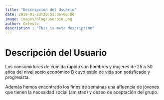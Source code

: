 ```yaml
---
title: "Descripción del Usuario"
date: 2019-01-23T23:51:36+06:00
image: images/blog/userbio.png
author: Celeste
description : "This is meta description"
---
```


# Descripción del Usuario

Los consumidores de comida rápida son hombres y mujeres de 25 a 50 años del nivel socio económico B cuyo estilo de vida son sotisficado y progresista.

Además hemos encontrado los fines de semanas una afluencia de jóvenes que tienen la necesidad social (amistad) y deseo de aceptación del grupo.
